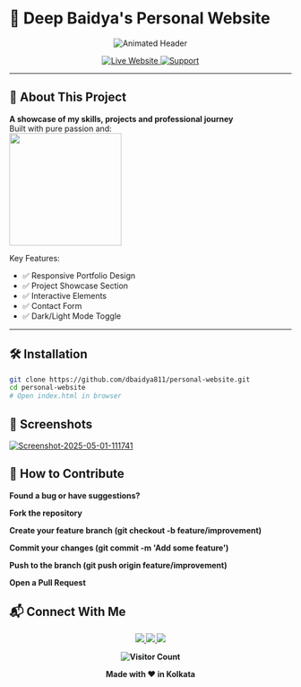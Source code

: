 # 🌟 Deep Baidya's Personal Website

<div align="center">
  <img src="https://readme-typing-svg.demolab.com?font=Fira+Code&duration=3000&pause=500&color=22D3EE&width=550&lines=Welcome+to+My+Digital+Home;Web+Developer+%7C+Cyber+Security+Enthusiast;BCA+Student+%40+JIS+University" alt="Animated Header">
</div>

<p align="center">
  <a href="https://deepbaidya.netlify.app" target="_blank">
    <img src="https://img.shields.io/badge/🌐_Visit_Website-22D3EE?style=for-the-badge&logo=googlechrome&logoColor=white" alt="Live Website">
  </a>
  <a href="https://www.buymeacoffee.com/dbaidya811e" target="_blank">
    <img src="https://img.shields.io/badge/☕_Buy_Me_A_Coffee-FFDD00?style=for-the-badge&logo=buymeacoffee&logoColor=black" alt="Support">
  </a>
</p>

---

## 🏡 About This Project
**A showcase of my skills, projects and professional journey**  
Built with pure passion and:  
<img src="https://skillicons.dev/icons?i=html,css,js,bootstrap,git,github" width="200">

Key Features:
- ✅ Responsive Portfolio Design
- ✅ Project Showcase Section
- ✅ Interactive Elements
- ✅ Contact Form
- ✅ Dark/Light Mode Toggle

---

## 🛠️ Installation
```bash
git clone https://github.com/dbaidya811/personal-website.git
cd personal-website
# Open index.html in browser
```
## 📸 Screenshots
<a href="https://ibb.co/LDZnrGh1"><img src="https://i.ibb.co/35CBvJYc/Screenshot-2025-05-01-111741.png" alt="Screenshot-2025-05-01-111741" border="0" align="center" /></a>

## 🤝 How to Contribute
<b>Found a bug or have suggestions?<b/>

<p>Fork the repository<p/>

<p>Create your feature branch (git checkout -b feature/improvement)</p>  

<p>Commit your changes (git commit -m 'Add some feature')</p>

<p>Push to the branch (git push origin feature/improvement)</p>

<p>Open a Pull Request</p>

## 📬 Connect With Me
<p align="center"> <a href="https://instagram.com/dbaidya811"> <img src="https://img.shields.io/badge/Instagram-E4405F?style=for-the-badge&logo=instagram&logoColor=white"> </a> <a href="https://linkedin.com/in/deep-baidya-0376b1315"> <img src="https://img.shields.io/badge/LinkedIn-0077B5?style=for-the-badge&logo=linkedin&logoColor=white"> </a> <a href="mailto:dbaidya811@gmail.com"> <img src="https://img.shields.io/badge/Gmail-D14836?style=for-the-badge&logo=gmail&logoColor=white"> </a> </p><div align="center"> <img src="https://komarev.com/ghpvc/?username=dbaidya811&label=Profile+Views&color=22D3EE&style=flat" alt="Visitor Count"> <p>Made with ❤️ in Kolkata</p> </div>
